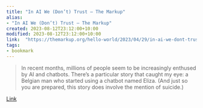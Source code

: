 ```yaml
---
title: "In AI We (Don’t) Trust – The Markup"
alias:
- "In AI We (Don’t) Trust – The Markup"
created: 2023-08-12T23:12:00+10:00
modified: 2023-08-12T23:12:00+10:00
link:  "https://themarkup.org/hello-world/2023/04/29/in-ai-we-dont-trust"
tags:
- bookmark
---
```


> In recent months, millions of people seem to be increasingly enthused by AI and chatbots. There’s a particular story that caught my eye: a Belgian man who started using a chatbot named Eliza. (And just so you are prepared, this story does involve the mention of suicide.) 

[Link](https://themarkup.org/hello-world/2023/04/29/in-ai-we-dont-trust)

